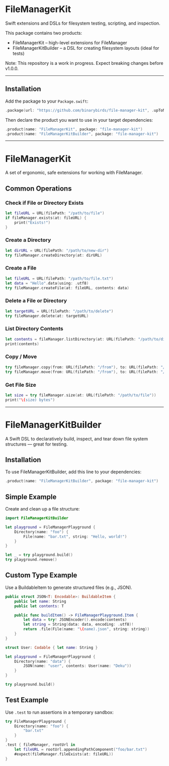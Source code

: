 # FileManagerKit

Swift extensions and DSLs for filesystem testing, scripting, and inspection.

This package contains two products:

- FileManagerKit – high-level extensions for FileManager
- FileManagerKitBuilder – a DSL for creating filesystem layouts (ideal for tests)

Note: This repository is a work in progress. Expect breaking changes before v1.0.0.

---

## Installation

Add the package to your `Package.swift`:

```swift
.package(url: "https://github.com/binarybirds/file-manager-kit", .upToNextMinor(from: "0.2.0")),
```

Then declare the product you want to use in your target dependencies:

```swift
.product(name: "FileManagerKit", package: "file-manager-kit")
.product(name: "FileManagerKitBuilder", package: "file-manager-kit")
```

---

# FileManagerKit

A set of ergonomic, safe extensions for working with FileManager.

## Common Operations

### Check if File or Directory Exists

```swift
let fileURL = URL(filePath: "/path/to/file")
if fileManager.exists(at: fileURL) {
    print("Exists!")
}
```

### Create a Directory

```swift
let dirURL = URL(filePath: "/path/to/new-dir")
try fileManager.createDirectory(at: dirURL)
```

### Create a File

```swift
let fileURL = URL(filePath: "/path/to/file.txt")
let data = "Hello".data(using: .utf8)
try fileManager.createFile(at: fileURL, contents: data)
```

### Delete a File or Directory

```swift
let targetURL = URL(filePath: "/path/to/delete")
try fileManager.delete(at: targetURL)
```

### List Directory Contents

```swift
let contents = fileManager.listDirectory(at: URL(filePath: "/path/to/dir"))
print(contents)
```

### Copy / Move

```swift
try fileManager.copy(from: URL(filePath: "/from"), to: URL(filePath: "/to"))
try fileManager.move(from: URL(filePath: "/from"), to: URL(filePath: "/to"))
```

### Get File Size

```swift
let size = try fileManager.size(at: URL(filePath: "/path/to/file"))
print("\(size) bytes")
```

---

# FileManagerKitBuilder

A Swift DSL to declaratively build, inspect, and tear down file system structures — great for testing.

## Installation

To use FileManagerKitBuilder, add this line to your dependencies:

```swift
.product(name: "FileManagerKitBuilder", package: "file-manager-kit")
```

## Simple Example

Create and clean up a file structure:

```swift
import FileManagerKitBuilder

let playground = FileManagerPlayground {
    Directory(name: "foo") {
        File(name: "bar.txt", string: "Hello, world!")
    }
}

let _ = try playground.build()
try playground.remove()
```

## Custom Type Example

Use a BuildableItem to generate structured files (e.g., JSON).

```swift
public struct JSON<T: Encodable>: BuildableItem {
    public let name: String
    public let contents: T

    public func buildItem() -> FileManagerPlayground.Item {
        let data = try! JSONEncoder().encode(contents)
        let string = String(data: data, encoding: .utf8)!
        return .file(File(name: "\(name).json", string: string))
    }
}

struct User: Codable { let name: String }

let playground = FileManagerPlayground {
    Directory(name: "data") {
        JSON(name: "user", contents: User(name: "Deku"))
    }
}

try playground.build()
```

## Test Example

Use `.test` to run assertions in a temporary sandbox:

```swift
try FileManagerPlayground {
    Directory(name: "foo") {
        "bar.txt"
    }
}
.test { fileManager, rootUrl in
    let fileURL = rootUrl.appendingPathComponent("foo/bar.txt")
    #expect(fileManager.fileExists(at: fileURL))
}
```
